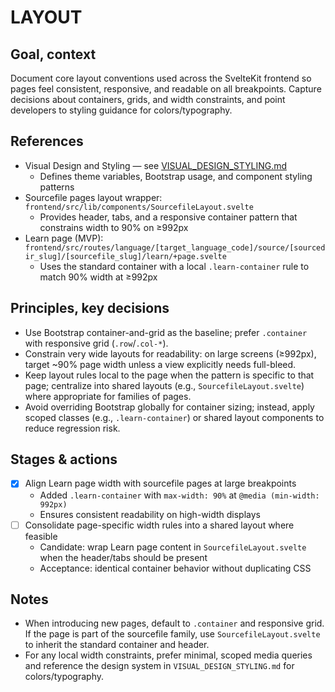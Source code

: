 # LAYOUT

## Goal, context

Document core layout conventions used across the SvelteKit frontend so pages feel consistent, responsive, and readable on all breakpoints. Capture decisions about containers, grids, and width constraints, and point developers to styling guidance for colors/typography.

## References

- Visual Design and Styling — see [VISUAL_DESIGN_STYLING.md](./VISUAL_DESIGN_STYLING.md)
  - Defines theme variables, Bootstrap usage, and component styling patterns
- Sourcefile pages layout wrapper: `frontend/src/lib/components/SourcefileLayout.svelte`
  - Provides header, tabs, and a responsive container pattern that constrains width to 90% on ≥992px
- Learn page (MVP): `frontend/src/routes/language/[target_language_code]/source/[sourcedir_slug]/[sourcefile_slug]/learn/+page.svelte`
  - Uses the standard container with a local `.learn-container` rule to match 90% width at ≥992px

## Principles, key decisions

- Use Bootstrap container-and-grid as the baseline; prefer `.container` with responsive grid (`.row`/`.col-*`).
- Constrain very wide layouts for readability: on large screens (≥992px), target ~90% page width unless a view explicitly needs full-bleed.
- Keep layout rules local to the page when the pattern is specific to that page; centralize into shared layouts (e.g., `SourcefileLayout.svelte`) where appropriate for families of pages.
- Avoid overriding Bootstrap globally for container sizing; instead, apply scoped classes (e.g., `.learn-container`) or shared layout components to reduce regression risk.

## Stages & actions

- [x] Align Learn page width with sourcefile pages at large breakpoints
  - Added `.learn-container` with `max-width: 90%` at `@media (min-width: 992px)`
  - Ensures consistent readability on high-width displays
- [ ] Consolidate page-specific width rules into a shared layout where feasible
  - Candidate: wrap Learn page content in `SourcefileLayout.svelte` when the header/tabs should be present
  - Acceptance: identical container behavior without duplicating CSS

## Notes

- When introducing new pages, default to `.container` and responsive grid. If the page is part of the sourcefile family, use `SourcefileLayout.svelte` to inherit the standard container and header.
- For any local width constraints, prefer minimal, scoped media queries and reference the design system in `VISUAL_DESIGN_STYLING.md` for colors/typography.


